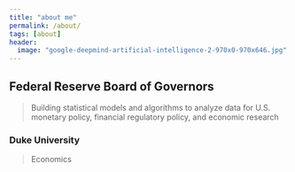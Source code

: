 ```yaml
---
title: "about me"
permalink: /about/
tags: [about]
header:
  image: "google-deepmind-artificial-intelligence-2-970x0-970x646.jpg"
---
```


## Federal Reserve Board of Governors
>Building statistical models and algorithms to analyze data for U.S. monetary policy, financial regulatory policy, and economic research


### Duke University
> Economics

